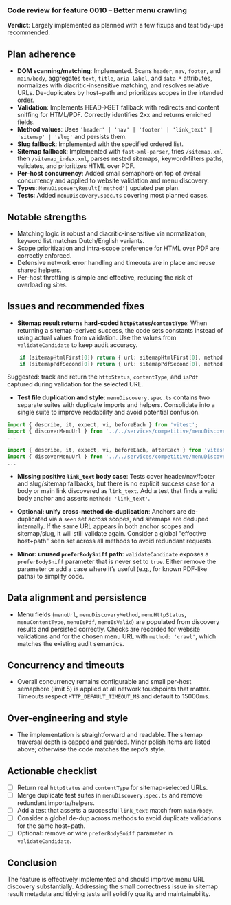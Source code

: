 ### Code review for feature 0010 – Better menu crawling

**Verdict**: Largely implemented as planned with a few fixups and test tidy-ups recommended.

## Plan adherence
- **DOM scanning/matching**: Implemented. Scans `header`, `nav`, `footer`, and `main/body`, aggregates `text`, `title`, `aria-label`, and `data-*` attributes, normalizes with diacritic-insensitive matching, and resolves relative URLs. De-duplicates by host+path and prioritizes scopes in the intended order.
- **Validation**: Implements HEAD→GET fallback with redirects and content sniffing for HTML/PDF. Correctly identifies 2xx and returns enriched fields.
- **Method values**: Uses `'header' | 'nav' | 'footer' | 'link_text' | 'sitemap' | 'slug'` and persists them.
- **Slug fallback**: Implemented with the specified ordered list.
- **Sitemap fallback**: Implemented with `fast-xml-parser`, tries `/sitemap.xml` then `/sitemap_index.xml`, parses nested sitemaps, keyword-filters paths, validates, and prioritizes HTML over PDF.
- **Per-host concurrency**: Added small semaphore on top of overall concurrency and applied to website validation and menu discovery.
- **Types**: `MenuDiscoveryResult['method']` updated per plan.
- **Tests**: Added `menuDiscovery.spec.ts` covering most planned cases.

## Notable strengths
- Matching logic is robust and diacritic-insensitive via normalization; keyword list matches Dutch/English variants.
- Scope prioritization and intra-scope preference for HTML over PDF are correctly enforced.
- Defensive network error handling and timeouts are in place and reuse shared helpers.
- Per-host throttling is simple and effective, reducing the risk of overloading sites.

## Issues and recommended fixes
- **Sitemap result returns hard-coded `httpStatus`/`contentType`**: When returning a sitemap-derived success, the code sets constants instead of using actual values from validation. Use the values from `validateCandidate` to keep audit accuracy.

```244:246:server/src/services/competitive/menuDiscovery.ts
    if (sitemapHtmlFirst[0]) return { url: sitemapHtmlFirst[0], method: 'sitemap', httpStatus: 200, contentType: 'text/html', isPdf: false, isValid: true };
    if (sitemapPdfSecond[0]) return { url: sitemapPdfSecond[0], method: 'sitemap', httpStatus: 200, contentType: 'application/pdf', isPdf: true, isValid: true };
```

Suggested: track and return the `httpStatus`, `contentType`, and `isPdf` captured during validation for the selected URL.

- **Test file duplication and style**: `menuDiscovery.spec.ts` contains two separate suites with duplicate imports and helpers. Consolidate into a single suite to improve readability and avoid potential confusion.

```1:15:server/src/__tests__/competitive/menuDiscovery.spec.ts
import { describe, it, expect, vi, beforeEach } from 'vitest';
import { discoverMenuUrl } from '../../services/competitive/menuDiscovery';
...
```

```137:156:server/src/__tests__/competitive/menuDiscovery.spec.ts
import { describe, it, expect, vi, beforeEach, afterEach } from 'vitest';
import { discoverMenuUrl } from '../../services/competitive/menuDiscovery';
...
```

- **Missing positive `link_text` body case**: Tests cover header/nav/footer and slug/sitemap fallbacks, but there is no explicit success case for a body or main link discovered as `link_text`. Add a test that finds a valid body anchor and asserts `method: 'link_text'`.

- **Optional: unify cross-method de-duplication**: Anchors are de-duplicated via a `seen` set across scopes, and sitemaps are deduped internally. If the same URL appears in both anchor scopes and sitemap/slug, it will still validate again. Consider a global "effective host+path" seen set across all methods to avoid redundant requests.

- **Minor: unused `preferBodySniff` path**: `validateCandidate` exposes a `preferBodySniff` parameter that is never set to `true`. Either remove the parameter or add a case where it’s useful (e.g., for known PDF-like paths) to simplify code.

## Data alignment and persistence
- Menu fields (`menuUrl`, `menuDiscoveryMethod`, `menuHttpStatus`, `menuContentType`, `menuIsPdf`, `menuIsValid`) are populated from discovery results and persisted correctly. Checks are recorded for website validations and for the chosen menu URL with `method: 'crawl'`, which matches the existing audit semantics.

## Concurrency and timeouts
- Overall concurrency remains configurable and small per-host semaphore (limit 5) is applied at all network touchpoints that matter. Timeouts respect `HTTP_DEFAULT_TIMEOUT_MS` and default to 15000ms.

## Over-engineering and style
- The implementation is straightforward and readable. The sitemap traversal depth is capped and guarded. Minor polish items are listed above; otherwise the code matches the repo’s style.

## Actionable checklist
- [ ] Return real `httpStatus` and `contentType` for sitemap-selected URLs.
- [ ] Merge duplicate test suites in `menuDiscovery.spec.ts` and remove redundant imports/helpers.
- [ ] Add a test that asserts a successful `link_text` match from `main/body`.
- [ ] Consider a global de-dup across methods to avoid duplicate validations for the same host+path.
- [ ] Optional: remove or wire `preferBodySniff` parameter in `validateCandidate`.

## Conclusion
The feature is effectively implemented and should improve menu URL discovery substantially. Addressing the small correctness issue in sitemap result metadata and tidying tests will solidify quality and maintainability.



